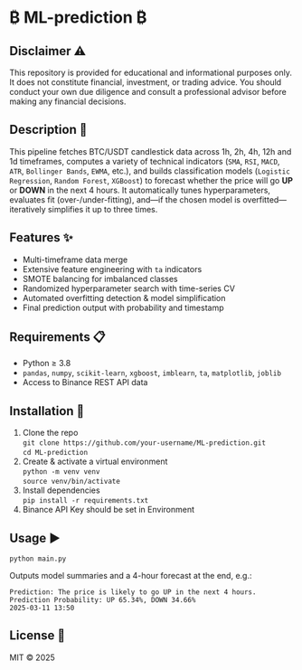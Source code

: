 # ₿ ML-prediction ₿

## Disclaimer ⚠️
This repository is provided for educational and informational purposes only. It does not constitute financial, investment, or trading advice. You should conduct your own due diligence and consult a professional advisor before making any financial decisions.

## Description 📝
This pipeline fetches BTC/USDT candlestick data across 1h, 2h, 4h, 12h and 1d timeframes, computes a variety of technical indicators (`SMA`, `RSI`, `MACD`, `ATR`, `Bollinger Bands`, `EWMA`, etc.), and builds classification models (`Logistic Regression`, `Random Forest`, `XGBoost`) to forecast whether the price will go **UP** or **DOWN** in the next 4 hours. It automatically tunes hyperparameters, evaluates fit (over-/under-fitting), and—if the chosen model is overfitted—iteratively simplifies it up to three times.

## Features ✨
- Multi-timeframe data merge  
- Extensive feature engineering with `ta` indicators  
- SMOTE balancing for imbalanced classes  
- Randomized hyperparameter search with time-series CV  
- Automated overfitting detection & model simplification  
- Final prediction output with probability and timestamp  

## Requirements 📋
- Python ≥ 3.8  
- `pandas`, `numpy`, `scikit-learn`, `xgboost`, `imblearn`, `ta`, `matplotlib`, `joblib`  
- Access to Binance REST API data  

## Installation 🚀
1. Clone the repo  
   `git clone https://github.com/your-username/ML-prediction.git`  
   `cd ML-prediction`  
2. Create & activate a virtual environment  
   `python -m venv venv`  
   `source venv/bin/activate`  
3. Install dependencies  
   `pip install -r requirements.txt`
4. Binance API Key should be set in Environment

## Usage ▶️
`python main.py`  

Outputs model summaries and a 4-hour forecast at the end, e.g.:  
```shell
Prediction: The price is likely to go UP in the next 4 hours.  
Prediction Probability: UP 65.34%, DOWN 34.66%  
2025-03-11 13:50
```

## License 📄
MIT © 2025

